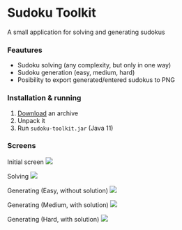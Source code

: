 # Sudoku Toolkit

A small application for solving and generating sudokus

### Feautures
* Sudoku solving (any complexity, but only in one way)
* Sudoku generation (easy, medium, hard)
* Posibility to export generated/entered sudokus to PNG

### Installation & running
1. [Download](https://github.com/yurtsiv/sudoku-toolkit/releases/download/v1.0/sudoku-toolkit.zip) an archive
2. Unpack it
3. Run `sudoku-toolkit.jar` (Java 11)

### Screens

Initial screen
![](https://i.ibb.co/khGdbjm/1.png)

Solving
![](https://i.ibb.co/VJG2K1p/2.png)

Generating (Easy, without solution)
![](https://i.ibb.co/qgYwC09/3.png)

Generating (Medium, with solution)
![](https://i.ibb.co/9G84s1p/4.png)

Generating (Hard, with solution)
![](https://i.ibb.co/hZY8YXh/5.png)
